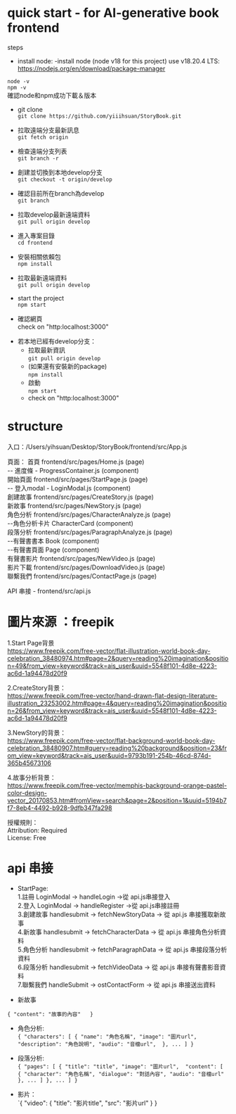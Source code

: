 # quick start - for AI-generative book frontend

steps
- install node:
-install node (node v18 for this project)
use v18.20.4 LTS: 
https://nodejs.org/en/download/package-manager  

`node -v`  
`npm -v`  
確認node和npm成功下載＆版本


- git clone  
`git clone https://github.com/yiiihsuan/StoryBook.git`

- 拉取遠端分支最新訊息  
`git fetch origin`

- 檢查遠端分支列表   
`git branch -r`

- 創建並切換到本地develop分支  
`git checkout -t origin/develop`

- 確認目前所在branch為develop  
`git branch`

- 拉取develop最新遠端資料   
`git pull origin develop`

- 進入專案目錄  
`cd frontend`

- 安裝相關依賴包  
`npm install`

- 拉取最新遠端資料  
`git pull origin develop`

- start the project  
`npm start`

- 確認網頁  
check on "http:localhost:3000"




* 若本地已經有develop分支：  
  - 拉取最新資訊  
  `git pull origin develop`  
  - (如果還有安裝新的package)  
  `npm install` 
  - 啟動  
  `npm start`
  - check on "http:localhost:3000"




# structure
入口：/Users/yihsuan/Desktop/StoryBook/frontend/src/App.js  

頁面：
首頁 frontend/src/pages/Home.js  (page)  
  -- 進度條 - ProgressContainer.js (component)   
開始頁面 frontend/src/pages/StartPage.js (page)  
  -- 登入modal - LoginModal.js  (component)   
創建故事 frontend/src/pages/CreateStory.js (page)   
新故事 frontend/src/pages/NewStory.js (page)     
角色分析 frontend/src/pages/CharacterAnalyze.js (page)   
  --角色分析卡片 CharacterCard (component)  
段落分析 frontend/src/pages/ParagraphAnalyze.js  (page)   
  --有聲書書本 Book (component)   
  --有聲書頁面 Page (component)   
有聲書影片 frontend/src/pages/NewVideo.js (page)   
影片下載  frontend/src/pages/DownloadVideo.js (page)   
聯繫我們 frontend/src/pages/ContactPage.js (page)    

API 串接 - frontend/src/api.js  



# 圖片來源 ：freepik  

1.Start Page背景  
https://www.freepik.com/free-vector/flat-illustration-world-book-day-celebration_38480974.htm#page=2&query=reading%20imagination&position=49&from_view=keyword&track=ais_user&uuid=5548f101-4d8e-4223-ac6d-1a94478d20f9  

2.CreateStory背景：  
https://www.freepik.com/free-vector/hand-drawn-flat-design-literature-illustration_23253002.htm#page=4&query=reading%20imagination&position=26&from_view=keyword&track=ais_user&uuid=5548f101-4d8e-4223-ac6d-1a94478d20f9  

3.NewStory的背景：  
https://www.freepik.com/free-vector/flat-background-world-book-day-celebration_38480907.htm#query=reading%20background&position=23&from_view=keyword&track=ais_user&uuid=9793b191-254b-46cd-874d-365b45673106  

4.故事分析背景：  
https://www.freepik.com/free-vector/memphis-background-orange-pastel-color-design-vector_20170853.htm#fromView=search&page=2&position=1&uuid=5194b7f7-8eb4-4492-b928-9dfb347fa298  

授權規則：   
Attribution: Required  
License: Free  



# api 串接
- StartPage:  
1.註冊 LoginModal ->  handleLogin ->從 api.js串接登入  
2.登入  LoginModal ->  handleRegister ->從 api.js串接註冊  
3.創建故事 handlesubmit -> fetchNewStoryData -> 從 api.js 串接獲取新故事    
4.新故事 handlesubmit -> fetchCharacterData -> 從 api.js 串接角色分析資料  
5.角色分析 handlesubmit -> fetchParagraphData -> 從 api.js 串接段落分析資料  
6.段落分析 handlesubmit -> fetchVideoData -> 從 api.js 串接有聲書影音資料  
7.聯繫我們 handleSubmit ->  ostContactForm -> 從 api.js 串接送出資料




- 新故事  

`{
  "content": "故事的內容"  
}`


- 角色分析:  
`{
  "characters": [
    {
      "name": "角色名稱",
      "image": "圖片url", 
      "description": "角色說明",
      "audio": "音檔url", 
    },
    ...
  ]
}
`


- 段落分析:  
`{
  "pages": [
    {
      "title": "title",
      "image": "圖片url", 
      "content": [
        {
          "character": "角色名稱",
          "dialogue": "對話內容",
          "audio": "音檔url"
        },
        ...
      ]
    },
    ...
  ]
}`


- 影片：  
  `{
  "video": {
    "title": "影片title",
    "src": "影片url"
  }
}




